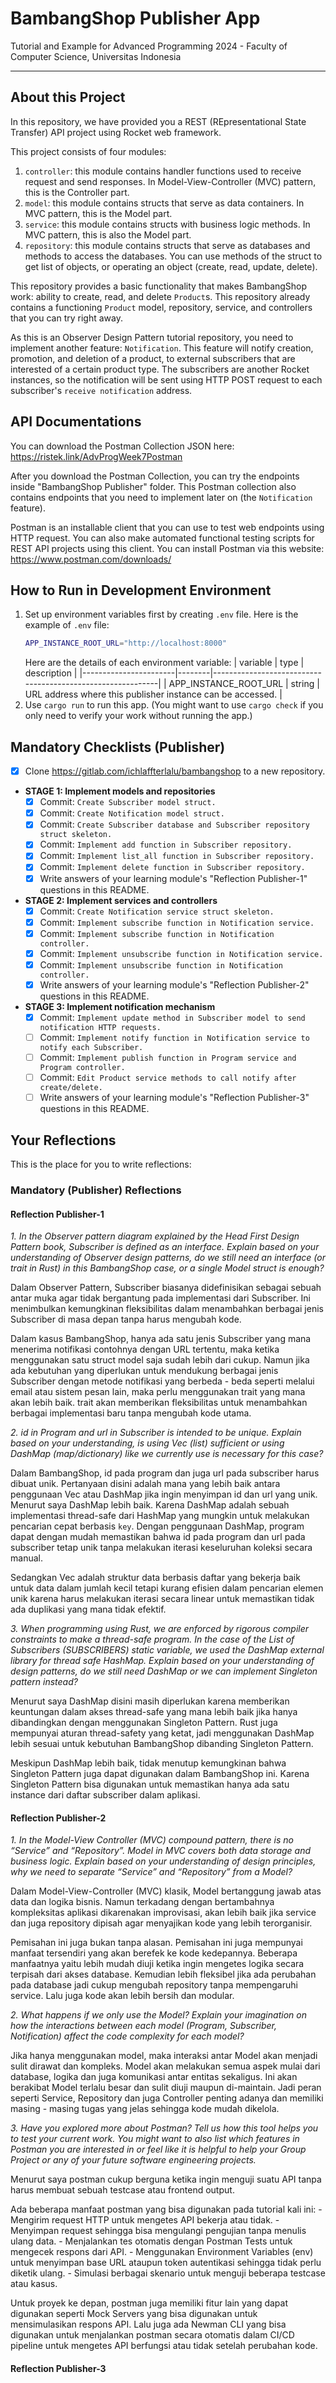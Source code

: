 # BambangShop Publisher App
Tutorial and Example for Advanced Programming 2024 - Faculty of Computer Science, Universitas Indonesia

---

## About this Project
In this repository, we have provided you a REST (REpresentational State Transfer) API project using Rocket web framework.

This project consists of four modules:
1.  `controller`: this module contains handler functions used to receive request and send responses.
    In Model-View-Controller (MVC) pattern, this is the Controller part.
2.  `model`: this module contains structs that serve as data containers.
    In MVC pattern, this is the Model part.
3.  `service`: this module contains structs with business logic methods.
    In MVC pattern, this is also the Model part.
4.  `repository`: this module contains structs that serve as databases and methods to access the databases.
    You can use methods of the struct to get list of objects, or operating an object (create, read, update, delete).

This repository provides a basic functionality that makes BambangShop work: ability to create, read, and delete `Product`s.
This repository already contains a functioning `Product` model, repository, service, and controllers that you can try right away.

As this is an Observer Design Pattern tutorial repository, you need to implement another feature: `Notification`.
This feature will notify creation, promotion, and deletion of a product, to external subscribers that are interested of a certain product type.
The subscribers are another Rocket instances, so the notification will be sent using HTTP POST request to each subscriber's `receive notification` address.

## API Documentations

You can download the Postman Collection JSON here: https://ristek.link/AdvProgWeek7Postman

After you download the Postman Collection, you can try the endpoints inside "BambangShop Publisher" folder.
This Postman collection also contains endpoints that you need to implement later on (the `Notification` feature).

Postman is an installable client that you can use to test web endpoints using HTTP request.
You can also make automated functional testing scripts for REST API projects using this client.
You can install Postman via this website: https://www.postman.com/downloads/

## How to Run in Development Environment
1.  Set up environment variables first by creating `.env` file.
    Here is the example of `.env` file:
    ```bash
    APP_INSTANCE_ROOT_URL="http://localhost:8000"
    ```
    Here are the details of each environment variable:
    | variable              | type   | description                                                |
    |-----------------------|--------|------------------------------------------------------------|
    | APP_INSTANCE_ROOT_URL | string | URL address where this publisher instance can be accessed. |
2.  Use `cargo run` to run this app.
    (You might want to use `cargo check` if you only need to verify your work without running the app.)

## Mandatory Checklists (Publisher)
-   [x] Clone https://gitlab.com/ichlaffterlalu/bambangshop to a new repository.
-   **STAGE 1: Implement models and repositories**
    -   [x] Commit: `Create Subscriber model struct.`
    -   [x] Commit: `Create Notification model struct.`
    -   [x] Commit: `Create Subscriber database and Subscriber repository struct skeleton.`
    -   [x] Commit: `Implement add function in Subscriber repository.`
    -   [x] Commit: `Implement list_all function in Subscriber repository.`
    -   [x] Commit: `Implement delete function in Subscriber repository.`
    -   [x] Write answers of your learning module's "Reflection Publisher-1" questions in this README.
-   **STAGE 2: Implement services and controllers**
    -   [x] Commit: `Create Notification service struct skeleton.`
    -   [x] Commit: `Implement subscribe function in Notification service.`
    -   [x] Commit: `Implement subscribe function in Notification controller.`
    -   [x] Commit: `Implement unsubscribe function in Notification service.`
    -   [x] Commit: `Implement unsubscribe function in Notification controller.`
    -   [x] Write answers of your learning module's "Reflection Publisher-2" questions in this README.
-   **STAGE 3: Implement notification mechanism**
    -   [x] Commit: `Implement update method in Subscriber model to send notification HTTP requests.`
    -   [ ] Commit: `Implement notify function in Notification service to notify each Subscriber.`
    -   [ ] Commit: `Implement publish function in Program service and Program controller.`
    -   [ ] Commit: `Edit Product service methods to call notify after create/delete.`
    -   [ ] Write answers of your learning module's "Reflection Publisher-3" questions in this README.

## Your Reflections
This is the place for you to write reflections:

### Mandatory (Publisher) Reflections

#### Reflection Publisher-1
*1. In the Observer pattern diagram explained by the Head First Design Pattern book, Subscriber is defined as an interface. Explain based on your understanding of Observer design patterns, do we still need an interface (or trait in Rust) in this BambangShop case, or a single Model struct is enough?*

Dalam Observer Pattern, Subscriber biasanya didefinisikan sebagai sebuah antar muka agar tidak bergantung pada implementasi dari Subscriber. Ini menimbulkan kemungkinan fleksibilitas dalam menambahkan berbagai jenis Subscriber di masa depan tanpa harus mengubah kode.

Dalam kasus BambangShop, hanya ada satu jenis Subscriber yang mana menerima notifikasi contohnya dengan URL tertentu, maka ketika menggunakan satu struct model saja sudah lebih dari cukup. Namun jika ada kebutuhan yang diperlukan untuk mendukung berbagai jenis Subscriber dengan metode notifikasi yang berbeda - beda seperti melalui email atau sistem pesan lain, maka perlu menggunakan trait yang mana akan lebih baik. trait akan memberikan fleksibilitas untuk menambahkan berbagai implementasi baru tanpa mengubah kode utama.

*2. id in Program and url in Subscriber is intended to be unique. Explain based on your understanding, is using Vec (list) sufficient or using DashMap (map/dictionary) like we currently use is necessary for this case?*

Dalam BambangShop, id pada program dan juga url pada subscriber harus dibuat unik. Pertanyaan disini adalah mana yang lebih baik antara penggunaan Vec atau DashMap jika ingin menyimpan id dan url yang unik. Menurut saya DashMap lebih baik. Karena DashMap adalah sebuah implementasi thread-safe dari HashMap yang mungkin untuk melakukan pencarian cepat berbasis `key`. Dengan penggunaan DashMap, program dapat dengan mudah memastikan bahwa id pada program dan url pada subscriber tetap unik tanpa melakukan iterasi keseluruhan koleksi secara manual.

Sedangkan Vec adalah struktur data berbasis daftar yang bekerja baik untuk data dalam jumlah kecil tetapi kurang efisien dalam pencarian elemen unik karena harus melakukan iterasi secara linear untuk memastikan tidak ada duplikasi yang mana tidak efektif.

*3. When programming using Rust, we are enforced by rigorous compiler constraints to make a thread-safe program. In the case of the List of Subscribers (SUBSCRIBERS) static variable, we used the DashMap external library for thread safe HashMap. Explain based on your understanding of design patterns, do we still need DashMap or we can implement Singleton pattern instead?*

Menurut saya DashMap disini masih diperlukan karena memberikan keuntungan dalam akses thread-safe yang mana lebih baik jika hanya dibandingkan dengan menggunakan Singleton Pattern. Rust juga mempunyai aturan thread-safety yang ketat, jadi menggunakan DashMap lebih sesuai untuk kebutuhan BambangShop dibanding Singleton Pattern.

Meskipun DashMap lebih baik, tidak menutup kemungkinan bahwa Singleton Pattern juga dapat digunakan dalam BambangShop ini. Karena Singleton Pattern bisa digunakan untuk memastikan hanya ada satu instance dari daftar subscriber dalam aplikasi.

#### Reflection Publisher-2
*1. In the Model-View Controller (MVC) compound pattern, there is no “Service” and “Repository”. Model in MVC covers both data storage and business logic. Explain based on your understanding of design principles, why we need to separate “Service” and “Repository” from a Model?*

Dalam Model-View-Controller (MVC) klasik, Model bertanggung jawab atas data dan logika bisnis. Namun terkadang dengan bertambahnya kompleksitas aplikasi dikarenakan improvisasi, akan lebih baik jika service dan juga repository dipisah agar menyajikan kode yang lebih terorganisir.

Pemisahan ini juga bukan tanpa alasan. Pemisahan ini juga mempunyai manfaat tersendiri yang akan berefek ke kode kedepannya. Beberapa manfaatnya yaitu lebih mudah diuji ketika ingin mengetes logika secara terpisah dari akses database. Kemudian lebih fleksibel jika ada perubahan pada database jadi cukup mengubah repository tanpa mempengaruhi service. Lalu juga kode akan lebih bersih dan modular.

*2. What happens if we only use the Model? Explain your imagination on how the interactions between each model (Program, Subscriber, Notification) affect the code complexity for each model?*

Jika hanya menggunakan model, maka interaksi antar Model akan menjadi sulit dirawat dan kompleks. Model akan melakukan semua aspek mulai dari database, logika dan juga komunikasi antar entitas sekaligus. Ini akan berakibat Model terlalu besar dan sulit diuji maupun di-maintain. Jadi peran seperti Service, Repository dan juga Controller penting adanya dan memiliki masing - masing tugas yang jelas sehingga kode mudah dikelola.

*3. Have you explored more about Postman? Tell us how this tool helps you to test your current work. You might want to also list which features in Postman you are interested in or feel like it is helpful to help your Group Project or any of your future software engineering projects.*

Menurut saya postman cukup berguna ketika ingin menguji suatu API tanpa harus membuat sebuah testcase atau frontend output.

Ada beberapa manfaat postman yang bisa digunakan pada tutorial kali ini:
    - Mengirim request HTTP untuk mengetes API bekerja atau tidak.
    - Menyimpan request sehingga bisa mengulangi pengujian tanpa menulis ulang data.
    - Menjalankan tes otomatis dengan Postman Tests untuk mengecek respons dari API.
    - Menggunakan Environment Variables (env) untuk menyimpan base URL ataupun token autentikasi sehingga tidak perlu diketik ulang.
    - Simulasi berbagai skenario untuk menguji beberapa testcase atau kasus.

Untuk proyek ke depan, postman juga memiliki fitur lain yang dapat digunakan seperti Mock Servers yang bisa digunakan untuk mensimulasikan respons API. Lalu juga ada Newman CLI yang bisa digunakan untuk menjalankan postman secara otomatis dalam CI/CD pipeline untuk mengetes API berfungsi atau tidak setelah perubahan kode.

#### Reflection Publisher-3
